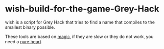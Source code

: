 # wish-build-for-the-game-Grey-Hack
wish is a script for Grey Hack that tries to find a name that compiles to the smallest binary possible.

These tools are based on [magic](https://en.wikipedia.org/wiki/Random_number_generation), if they are slow or they do not work, you need a [pure heart](https://en.wikipedia.org/wiki/Luck).
